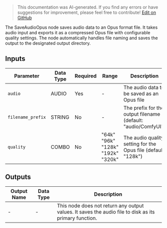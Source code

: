 > This documentation was AI-generated. If you find any errors or have suggestions for improvement, please feel free to contribute! [Edit on GitHub](https://github.com/Comfy-Org/embedded-docs/blob/main/comfyui_embedded_docs/docs/SaveAudioOpus/en.md)

The SaveAudioOpus node saves audio data to an Opus format file. It takes audio input and exports it as a compressed Opus file with configurable quality settings. The node automatically handles file naming and saves the output to the designated output directory.

## Inputs

| Parameter | Data Type | Required | Range | Description |
|-----------|-----------|----------|-------|-------------|
| `audio` | AUDIO | Yes | - | The audio data to be saved as an Opus file |
| `filename_prefix` | STRING | No | - | The prefix for the output filename (default: "audio/ComfyUI") |
| `quality` | COMBO | No | "64k"<br>"96k"<br>"128k"<br>"192k"<br>"320k" | The audio quality setting for the Opus file (default: "128k") |

## Outputs

| Output Name | Data Type | Description |
|-------------|-----------|-------------|
| - | - | This node does not return any output values. It saves the audio file to disk as its primary function. |
